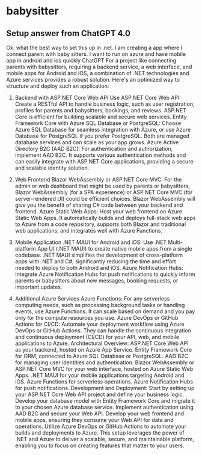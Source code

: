# babysitter


## Setup answer from ChatGPT 4.0

Ok. what the best way to set this up in .net. I am creating a app where I connect parent with baby sitters. I want to run on azure and have mobile app in android and ios quickly
ChatGPT
For a project like connecting parents with babysitters, requiring a backend service, a web interface, and mobile apps for Android and iOS, a combination of .NET technologies and Azure services provides a robust solution. Here's an optimized way to structure and deploy such an application:

1. Backend with ASP.NET Core Web API
Use ASP.NET Core Web API: Create a RESTful API to handle business logic, such as user registration, profiles for parents and babysitters, bookings, and reviews. ASP.NET Core is efficient for building scalable and secure web services.
Entity Framework Core with Azure SQL Database or PostgreSQL: Choose Azure SQL Database for seamless integration with Azure, or use Azure Database for PostgreSQL if you prefer PostgreSQL. Both are managed database services and can scale as your app grows.
Azure Active Directory B2C (AAD B2C): For authentication and authorization, implement AAD B2C. It supports various authentication methods and can easily integrate with ASP.NET Core applications, providing a secure and scalable identity solution.

2. Web Frontend
Blazor WebAssembly or ASP.NET Core MVC: For the admin or web dashboard that might be used by parents or babysitters, Blazor WebAssembly (for a SPA experience) or ASP.NET Core MVC (for server-rendered UI) could be efficient choices. Blazor WebAssembly will give you the benefit of sharing C# code between your backend and frontend.
Azure Static Web Apps: Host your web frontend on Azure Static Web Apps. It automatically builds and deploys full-stack web apps to Azure from a code repository, supports both Blazor and traditional web applications, and integrates well with Azure Functions.

3. Mobile Application
.NET MAUI for Android and iOS: Use .NET Multi-platform App UI (.NET MAUI) to create native mobile apps from a single codebase. .NET MAUI simplifies the development of cross-platform apps with .NET and C#, significantly reducing the time and effort needed to deploy to both Android and iOS.
Azure Notification Hubs: Integrate Azure Notification Hubs for push notifications to quickly inform parents or babysitters about new messages, booking requests, or important updates.

4. Additional Azure Services
Azure Functions: For any serverless computing needs, such as processing background tasks or handling events, use Azure Functions. It can scale based on demand and you pay only for the compute resources you use.
Azure DevOps or GitHub Actions for CI/CD: Automate your deployment workflow using Azure DevOps or GitHub Actions. They can handle the continuous integration and continuous deployment (CI/CD) for your API, web, and mobile applications to Azure.
Architectural Overview:
ASP.NET Core Web API as your backend, hosted on Azure App Service.
Entity Framework Core for ORM, connected to Azure SQL Database or PostgreSQL.
AAD B2C for managing user identities and authentication.
Blazor WebAssembly or ASP.NET Core MVC for your web interface, hosted on Azure Static Web Apps.
.NET MAUI for your mobile applications targeting Android and iOS.
Azure Functions for serverless operations.
Azure Notification Hubs for push notifications.
Development and Deployment:
Start by setting up your ASP.NET Core Web API project and define your business logic.
Develop your database model with Entity Framework Core and migrate it to your chosen Azure database service.
Implement authentication using AAD B2C and secure your Web API.
Develop your web frontend and mobile apps, ensuring they consume your Web API for data and operations.
Utilize Azure DevOps or GitHub Actions to automate your builds and deployments to Azure.
This setup leverages the power of .NET and Azure to deliver a scalable, secure, and maintainable platform, enabling you to focus on creating features that matter to your users.